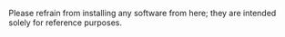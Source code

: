 Please refrain from installing any software from here; they 
are intended solely for reference purposes.